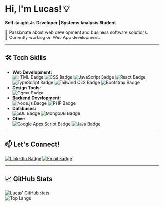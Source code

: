 # Hi, I'm Lucas! 💡
**Self-taught Jr. Developer | Systems Analysis Student**  

🚀 Passionate about web development and business software solutions.  
🎯 Currently working on Web App development.  

---

## 🛠️ **Tech Skills**  
- **Web Development:**  
  ![HTML Badge](https://img.shields.io/badge/-HTML-E34F26?logo=html5&logoColor=white&style=flat-square) ![CSS Badge](https://img.shields.io/badge/-CSS-1572B6?logo=css3&logoColor=white&style=flat-square) ![JavaScript Badge](https://img.shields.io/badge/-JavaScript-F7DF1E?logo=javascript&logoColor=black&style=flat-square) ![React Badge](https://img.shields.io/badge/-React-61DAFB?logo=react&logoColor=black&style=flat-square) ![TypeScript Badge](https://img.shields.io/badge/-TypeScript-007ACC?logo=typescript&logoColor=white&style=flat-square) ![Tailwind CSS Badge](https://img.shields.io/badge/-TailwindCSS-38B2AC?logo=tailwind-css&logoColor=white&style=flat-square) ![Bootstrap Badge](https://img.shields.io/badge/-Bootstrap-7952B3?logo=bootstrap&logoColor=white&style=flat-square)
- **Design Tools:**  
  ![Figma Badge](https://img.shields.io/badge/-Figma-F24E1E?logo=figma&logoColor=white&style=flat-square)
- **Backend Development:**  
  ![Node.js Badge](https://img.shields.io/badge/-Node.js-339933?logo=node.js&logoColor=white&style=flat-square) ![PHP Badge](https://img.shields.io/badge/-PHP-777BB4?logo=php&logoColor=white&style=flat-square)
- **Databases:**  
  ![SQL Badge](https://img.shields.io/badge/-SQL-4479A1?logo=postgresql&logoColor=white&style=flat-square) ![MongoDB Badge](https://img.shields.io/badge/-MongoDB-47A248?logo=mongodb&logoColor=white&style=flat-square)
- **Other:**  
  ![Google Apps Script Badge](https://img.shields.io/badge/-Google%20Apps%20Script-4285F4?logo=google&logoColor=white&style=flat-square) ![Java Badge](https://img.shields.io/badge/-Java-007396?logo=java&logoColor=white&style=flat-square)

---

## 📫 **Let's Connect!**  
[![LinkedIn Badge](https://img.shields.io/badge/-LinkedIn-0077B5?logo=linkedin&logoColor=white&style=flat-square)](https://www.linkedin.com/in/lucasruiz0101) [![Email Badge](https://img.shields.io/badge/-Email-D14836?logo=gmail&logoColor=white&style=flat-square)](mailto:tucorreo@example.com)  

---

## 📈 **GitHub Stats**  
![Lucas' GitHub stats](https://github-readme-stats.vercel.app/api?username=chill0101&show_icons=true&theme=radical)  
![Top Langs](https://github-readme-stats.vercel.app/api/top-langs/?username=chill0101&layout=compact&theme=radical)
